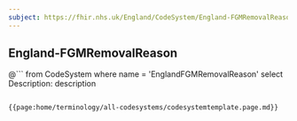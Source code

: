 ```yaml
---
subject: https://fhir.nhs.uk/England/CodeSystem/England-FGMRemovalReason
---
```

## England-FGMRemovalReason


@```
from
	CodeSystem
where
	name = 'EnglandFGMRemovalReason'
select
	Description: description
```

{{page:home/terminology/all-codesystems/codesystemtemplate.page.md}}



